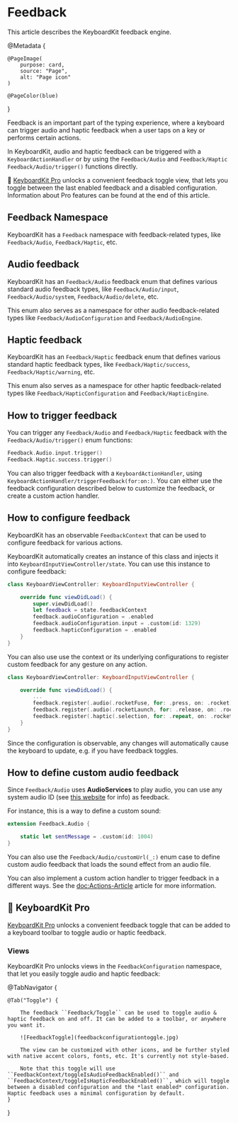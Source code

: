# Feedback

This article describes the KeyboardKit feedback engine.

@Metadata {
    
    @PageImage(
        purpose: card,
        source: "Page",
        alt: "Page icon"
    )
    
    @PageColor(blue)
}

Feedback is an important part of the typing experience, where a keyboard can trigger audio and haptic feedback when a user taps on a key or performs certain actions.

In KeyboardKit, audio and haptic feedback can be triggered with a ``KeyboardActionHandler`` or by using the ``Feedback/Audio`` and ``Feedback/Haptic`` ``Feedback/Audio/trigger()`` functions directly.

👑 [KeyboardKit Pro][Pro] unlocks a convenient feedback toggle view, that lets you toggle between the last enabled feedback and a disabled configuration. Information about Pro features can be found at the end of this article.



## Feedback Namespace

KeyboardKit has a ``Feedback`` namespace with feedback-related types, like ``Feedback/Audio``, ``Feedback/Haptic``, etc.



## Audio feedback

KeyboardKit has an ``Feedback/Audio`` feedback enum that defines various standard audio feedback types, like ``Feedback/Audio/input``, ``Feedback/Audio/system``, ``Feedback/Audio/delete``, etc.

This enum also serves as a namespace for other audio feedback-related types like ``Feedback/AudioConfiguration`` and ``Feedback/AudioEngine``.



## Haptic feedback

KeyboardKit has an ``Feedback/Haptic`` feedback enum that defines various standard haptic feedback types, like ``Feedback/Haptic/success``, ``Feedback/Haptic/warning``, etc.

This enum also serves as a namespace for other haptic feedback-related types like ``Feedback/HapticConfiguration`` and ``Feedback/HapticEngine``.



## How to trigger feedback

You can trigger any ``Feedback/Audio`` and ``Feedback/Haptic`` feedback with the ``Feedback/Audio/trigger()`` enum functions:

```swift
Feedback.Audio.input.trigger()
Feedback.Haptic.success.trigger()
```

You can also trigger feedback with a ``KeyboardActionHandler``, using ``KeyboardActionHandler/triggerFeedback(for:on:)``. You can either use the feedback configuration described below to customize the feedback, or create a custom action handler. 



## How to configure feedback

KeyboardKit has an observable ``FeedbackContext`` that can be used to configure feedback for various actions. 

KeyboardKit automatically creates an instance of this class and injects it into ``KeyboardInputViewController/state``. You can use this instance to configure feedback:

```swift
class KeyboardViewController: KeyboardInputViewController {

    override func viewDidLoad() {
        super.viewDidLoad()
        let feedback = state.feedbackContext 
        feedback.audioConfiguration = .enabled
        feedback.audioConfiguration.input = .custom(id: 1329)
        feedback.hapticConfiguration = .enabled
    }
}
```

You can also use use the context or its underlying configurations to register custom feedback for any gesture on any action.

```swift
class KeyboardViewController: KeyboardInputViewController {

    override func viewDidLoad() {
        ...
        feedback.register(.audio(.rocketFuse, for: .press, on: .rocket))
        feedback.register(.audio(.rocketLaunch, for: .release, on: .rocket))
        feedback.register(.haptic(.selection, for: .repeat, on: .rocket))
    }
}
```

Since the configuration is observable, any changes will automatically cause the keyboard to update, e.g. if you have feedback toggles.



## How to define custom audio feedback

Since ``Feedback/Audio`` uses **AudioServices** to play audio, you can use any system audio ID (see [this website](https://iphonedev.wiki/index.php/AudioServices) for info) as feedback. 

For instance, this is a way to define a custom sound:

```swift
extension Feedback.Audio {

    static let sentMessage = .custom(id: 1004)
}
```

You can also use the ``Feedback/Audio/customUrl(_:)`` enum case to define custom audio feedback that loads the sound effect from an audio file.

You can also implement a custom action handler to trigger feedback in a different ways. See the <doc:Actions-Article> article for more information.



## 👑 KeyboardKit Pro

[KeyboardKit Pro][Pro] unlocks a convenient feedback toggle that can be added to a keyboard toolbar to toggle audio or haptic feedback.

[Pro]: https://github.com/KeyboardKit/KeyboardKitPro

### Views

KeyboardKit Pro unlocks views in the ``FeedbackConfiguration`` namespace, that let you easily toggle audio and haptic feedback:

@TabNavigator {
    
    @Tab("Toggle") {
        
        The feedback ``Feedback/Toggle`` can be used to toggle audio & haptic feedback on and off. It can be added to a toolbar, or anywhere you want it.
        
        ![FeedbackToggle](feedbackconfigurationtoggle.jpg)
        
        The view can be customized with other icons, and be further styled with native accent colors, fonts, etc. It's currently not style-based.
        
        Note that this toggle will use ``FeedbackContext/toggleIsAudioFeedbackEnabled()`` and ``FeedbackContext/toggleIsHapticFeedbackEnabled()``, which will toggle between a disabled configuration and the *last enabled* configuration. Haptic feedback uses a minimal configuration by default. 
    }
}
